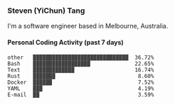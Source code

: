 ### Steven (YiChun) Tang

I'm a software engineer based in Melbourne, Australia.

#### Personal Coding Activity (past 7 days)
```
other   ▓▓▓▓▓▓▓▓▓▓▓▓▓▓▓▓▓▓▓▓▓▓▓▓▓▓▓▓▓▓  36.72%
Bash    ▓▓▓▓▓▓▓▓▓▓▓▓▓▓▓▓▓▓              22.65%
Text    ▓▓▓▓▓▓▓▓▓▓▓▓▓                   16.74%
Rust    ▓▓▓▓▓▓▓                          8.60%
Docker  ▓▓▓▓▓▓                           7.52%
YAML    ▓▓▓                              4.19%
E-mail  ▓▓                               3.59%
```

